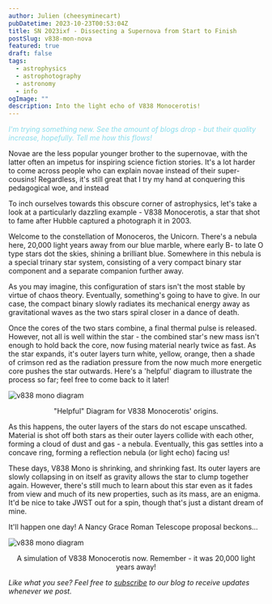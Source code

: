 ```yaml
---
author: Julien (cheesyminecart)
pubDatetime: 2023-10-23T00:53:04Z
title: SN 2023ixf - Dissecting a Supernova from Start to Finish
postSlug: v838-mon-nova
featured: true
draft: false
tags:
  - astrophysics
  - astrophotography
  - astronomy
  - info
ogImage: ""
description: Into the light echo of V838 Monocerotis!
---
```


<span style="color:rgb(137, 220, 235)"><i>I'm trying something new. See the amount of blogs drop - but their quality increase, hopefully. Tell me how this flows!</i></span>

Novae are the less popular younger brother to the supernovae, with the latter often an impetus for inspiring science fiction stories. It's a lot harder to come across people who can explain novae instead of their super-cousins! Regardless, it's still great that I try my hand at conquering this pedagogical woe, and instead

To inch ourselves towards this obscure corner of astrophysics, let's take a look at a particularly dazzling example - V838 Monocerotis, a star that shot to fame after Hubble captured a photograph it in 2003.

Welcome to the constellation of Monoceros, the Unicorn. There's a nebula here, 20,000 light years away from our blue marble, where early B- to late O type stars dot the skies, shining a brilliant blue. Somewhere in this nebula is a special trinary star system, consisting of a very compact binary star component and a separate companion further away.

As you may imagine, this configuration of stars isn't the most stable by virtue of chaos theory. Eventually, something's going to have to give. In our case, the compact binary slowly radiates its mechanical energy away as gravitational waves as the two stars spiral closer in a dance of death.

Once the cores of the two stars combine, a final thermal pulse is released. However, not all is well within the star - the combined star's new mass isn't enough to hold back the core, now fusing material nearly twice as fast. As the star expands, it's outer layers turn white, yellow, orange, then a shade of crimson red as the radiation pressure from the now much more energetic core pushes the star outwards. Here's a 'helpful' diagram to illustrate the process so far; feel free to come back to it later!

![v838 mono diagram](/blog-images/v838_monocerotis_actual_diagram.excalidraw.png)

<figcaption style="text-align: center">"Helpful" Diagram for V838 Monocerotis' origins.</figcaption>

As this happens, the outer layers of the stars do not escape unscathed. Material is shot off both stars as their outer layers collide with each other, forming a cloud of dust and gas - a nebula. Eventually, this gas settles into a concave ring, forming a reflection nebula (or light echo) facing us!

These days, V838 Mono is shrinking, and shrinking fast. Its outer layers are slowly collapsing in on itself as gravity allows the star to clump together again. However, there's still much to learn about this star even as it fades from view and much of its new properties, such as its mass, are an enigma. It'd be nice to take JWST out for a spin, though that's just a distant dream of mine.

It'll happen one day! A Nancy Grace Roman Telescope proposal beckons...

![v838 mono diagram](/blog-images/v838mon_sim.jpeg)

<figcaption style="text-align: center">A simulation of V838 Monocerotis now. Remember - it was 20,000 light years away!</figcaption>

_Like what you see? Feel free to [subscribe](https://thespacer-blog.netlify.app/subscribe/) to our blog to receive updates whenever we post._
